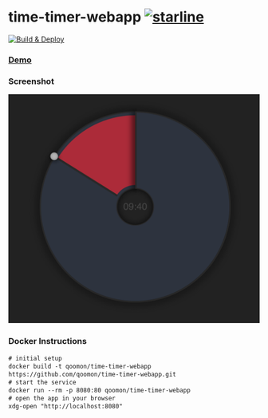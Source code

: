 # time-timer-webapp [![starline](https://github-starline.vercel.app/qoomon/time-timer-webapp)](https://github.com/qoomon/starline)

[![Build & Deploy](https://github.com/qoomon/time-timer-webapp/workflows/Build%20&%20Deploy/badge.svg)](https://github.com/qoomon/time-timer-webapp/actions)

### [Demo](https://qoomon.github.io/time-timer-webapp?init=600)

### Screenshot
[![screenshot](docs/Screenshot.png)](https://qoomon.github.io/time-timer-webapp?init=600)

### Docker Instructions
```shel
# initial setup
docker build -t qoomon/time-timer-webapp https://github.com/qoomon/time-timer-webapp.git
# start the service
docker run --rm -p 8080:80 qoomon/time-timer-webapp
# open the app in your browser
xdg-open "http://localhost:8080"
```

